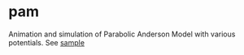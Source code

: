 pam
===

Animation and simulation of Parabolic Anderson Model with various potentials. See [sample][sample]

[sample]: https://github.com/afiodorov/pam/blob/master/sample.gif
